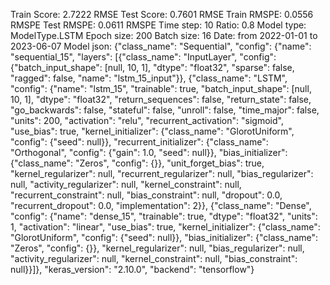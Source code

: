 Train Score: 2.7222 RMSE
Test Score: 0.7601 RMSE
Train RMSPE: 0.0556 RMSPE
Test RMSPE: 0.0611 RMSPE
Time step: 10
Ratio: 0.8
Model type: ModelType.LSTM
Epoch size: 200
Batch size: 16
Date: from 2022-01-01 to 2023-06-07
Model json: {"class_name": "Sequential", "config": {"name": "sequential_15", "layers": [{"class_name": "InputLayer", "config": {"batch_input_shape": [null, 10, 1], "dtype": "float32", "sparse": false, "ragged": false, "name": "lstm_15_input"}}, {"class_name": "LSTM", "config": {"name": "lstm_15", "trainable": true, "batch_input_shape": [null, 10, 1], "dtype": "float32", "return_sequences": false, "return_state": false, "go_backwards": false, "stateful": false, "unroll": false, "time_major": false, "units": 200, "activation": "relu", "recurrent_activation": "sigmoid", "use_bias": true, "kernel_initializer": {"class_name": "GlorotUniform", "config": {"seed": null}}, "recurrent_initializer": {"class_name": "Orthogonal", "config": {"gain": 1.0, "seed": null}}, "bias_initializer": {"class_name": "Zeros", "config": {}}, "unit_forget_bias": true, "kernel_regularizer": null, "recurrent_regularizer": null, "bias_regularizer": null, "activity_regularizer": null, "kernel_constraint": null, "recurrent_constraint": null, "bias_constraint": null, "dropout": 0.0, "recurrent_dropout": 0.0, "implementation": 2}}, {"class_name": "Dense", "config": {"name": "dense_15", "trainable": true, "dtype": "float32", "units": 1, "activation": "linear", "use_bias": true, "kernel_initializer": {"class_name": "GlorotUniform", "config": {"seed": null}}, "bias_initializer": {"class_name": "Zeros", "config": {}}, "kernel_regularizer": null, "bias_regularizer": null, "activity_regularizer": null, "kernel_constraint": null, "bias_constraint": null}}]}, "keras_version": "2.10.0", "backend": "tensorflow"}